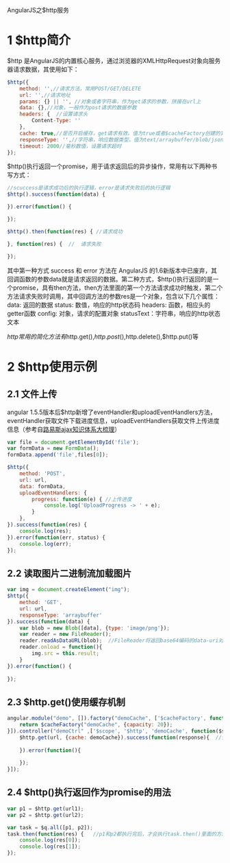 AngularJS之$http服务

# 1 $http简介

$http 是AngularJS的内置核心服务，通过浏览器的XMLHttpRequest对象向服务器请求数据，其使用如下：

```javascript
$http({
	method: '',//请求方法，常用POST/GET/DELETE
	url: '',//请求地址
	params: {} || '', //对象或者字符串，作为get请求的参数，拼接在url上
	data: {},//对象，一般作为post请求的数据参数
	headers: {  //设置请求头
		Content-Type: ''
	},
	cache: true,//是否开启缓存，get请求有效。值为true或者$cacheFactory创建的实例
	responseType: '',//字符串，响应数据类型，值为text/arraybuffer/blob/json/document
	timeout: 2000//毫秒数值，设置请求超时
});
```

$http()执行返回一个promise，用于请求返回后的异步操作，常用有以下两种书写方式：

```javascript
//scuccess是请求成功后的执行逻辑，error是请求失败后的执行逻辑
$http().success(function(data) {

}).error(function() {

});

$http().then(function(res) { //请求成功

}, function(res) {  //	请求失败

});
```

其中第一种方式 success 和 error 方法在 AngularJS 的1.6新版本中已废弃，其回调函数的参数data就是请求返回的数据。第二种方式，$http()执行返回的是一个promise，具有then方法，then方法里面的第一个方法请求成功时触发，第二个方法请求失败时调用，其中回调方法的参数res是一个对象，包含以下几个属性：
	data: 返回的数据
	status: 数值，响应的http状态码
	headers: 函数，相应头的getter函数
	config: 对象，请求的配置对象
	statusText：字符串，响应的http状态文本


$http常用的简化方法有$http.get(),$http.post(),$http.delete(),$http.put()等

# 2 $http使用示例

## 2.1 文件上传

angular 1.5.5版本后$http新增了eventHandler和uploadEventHandlers方法，eventHandler获取文件下载进度信息，uploadEventHandlers获取文件上传进度信息（参考自[路易斯ajax知识体系大梳理](https://juejin.im/post/58c883ecb123db005311861a)）

```javascript
var file = document.getElementById('file');
var formData = new FormData();
formData.append('file',files[0]);

$http({
	method: 'POST',
	url: url,
	data: formData,
	uploadEventHandlers: {
		progress: function(e) { //上传进度
	    	console.log('UploadProgress -> ' + e);
		}
	},
}).success(function(res) {
	console.log(res);
}).error(function(err, status) {
	console.log(err);
});
```

## 2.2 读取图片二进制流加载图片

```javascript
var img = document.createElement("img");
$http({
	method: 'GET',
	url: url,
	responseType: 'arraybuffer'
}).success(function(data) {
	var blob = new Blob([data], {type: 'image/png'});
	var reader = new FileReader();
	reader.readAsDataURL(blob);  //FileReader将返回base64编码的data-uri对象
	reader.onload = function(){
        img.src = this.result;
    }
}).error(function() {
	        		
});
```

## 2.3 $http.get()使用缓存机制

```javascript
angular.module("demo", []).factory("demoCache", ['$cacheFactory', function($cacheFactory){  //生成$cacheFactory实例
	return $cacheFactory("demoCache", {capacity: 20});
}]).controller("demoCtrl" ,['$scope', '$http', 'demoCache', function($scope, $http, demoCache) {
	$http.get(url, {cache: demoCache}).success(function(response){  //使用$cacheFactory实例缓存数据，再次请求相同url时会读取缓存数据
				
	}).error(function(){
		
	});
}]);
```

## 2.4 $http()执行返回作为promise的用法

```javascript
var p1 = $http.get(url1);
var p2 = $http.get(url2);

var task = $q.all([p1, p2]);
task.then(function(res) {   //p1和p2都执行完后，才会执行task.then()里面的方法
	console.log(res[0]);
	console.log(res[1]);
});
```
